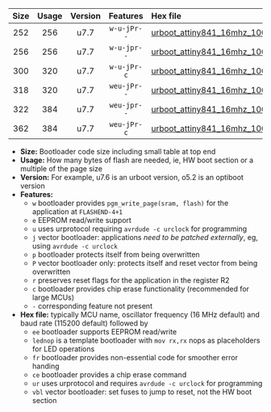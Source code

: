 |Size|Usage|Version|Features|Hex file|
|:-:|:-:|:-:|:-:|:--|
|252|256|u7.7|`w-u-jPr--`|[urboot_attiny841_16mhz_1000000bps_lednop_ur_vbl.hex](https://raw.githubusercontent.com/stefanrueger/urboot.hex/main/mcus/attiny841/fcpu_16mhz/1000000_bps/urboot_attiny841_16mhz_1000000bps_lednop_ur_vbl.hex)|
|256|256|u7.7|`w-u-jpr--`|[urboot_attiny841_16mhz_1000000bps_lednop_fr_ur_vbl.hex](https://raw.githubusercontent.com/stefanrueger/urboot.hex/main/mcus/attiny841/fcpu_16mhz/1000000_bps/urboot_attiny841_16mhz_1000000bps_lednop_fr_ur_vbl.hex)|
|300|320|u7.7|`w-u-jPr-c`|[urboot_attiny841_16mhz_1000000bps_lednop_fr_ce_ur_vbl.hex](https://raw.githubusercontent.com/stefanrueger/urboot.hex/main/mcus/attiny841/fcpu_16mhz/1000000_bps/urboot_attiny841_16mhz_1000000bps_lednop_fr_ce_ur_vbl.hex)|
|318|320|u7.7|`weu-jPr--`|[urboot_attiny841_16mhz_1000000bps_ee_lednop_ur_vbl.hex](https://raw.githubusercontent.com/stefanrueger/urboot.hex/main/mcus/attiny841/fcpu_16mhz/1000000_bps/urboot_attiny841_16mhz_1000000bps_ee_lednop_ur_vbl.hex)|
|322|384|u7.7|`weu-jpr--`|[urboot_attiny841_16mhz_1000000bps_ee_lednop_fr_ur_vbl.hex](https://raw.githubusercontent.com/stefanrueger/urboot.hex/main/mcus/attiny841/fcpu_16mhz/1000000_bps/urboot_attiny841_16mhz_1000000bps_ee_lednop_fr_ur_vbl.hex)|
|362|384|u7.7|`weu-jPr-c`|[urboot_attiny841_16mhz_1000000bps_ee_lednop_fr_ce_ur_vbl.hex](https://raw.githubusercontent.com/stefanrueger/urboot.hex/main/mcus/attiny841/fcpu_16mhz/1000000_bps/urboot_attiny841_16mhz_1000000bps_ee_lednop_fr_ce_ur_vbl.hex)|

- **Size:** Bootloader code size including small table at top end
- **Usage:** How many bytes of flash are needed, ie, HW boot section or a multiple of the page size
- **Version:** For example, u7.6 is an urboot version, o5.2 is an optiboot version
- **Features:**
  + `w` bootloader provides `pgm_write_page(sram, flash)` for the application at `FLASHEND-4+1`
  + `e` EEPROM read/write support
  + `u` uses urprotocol requiring `avrdude -c urclock` for programming
  + `j` vector bootloader: applications *need to be patched externally*, eg, using `avrdude -c urclock`
  + `p` bootloader protects itself from being overwritten
  + `P` vector bootloader only: protects itself and reset vector from being overwritten
  + `r` preserves reset flags for the application in the register R2
  + `c` bootloader provides chip erase functionality (recommended for large MCUs)
  + `-` corresponding feature not present
- **Hex file:** typically MCU name, oscillator frequency (16 MHz default) and baud rate (115200 default) followed by
  + `ee` bootloader supports EEPROM read/write
  + `lednop` is a template bootloader with `mov rx,rx` nops as placeholders for LED operations
  + `fr` bootloader provides non-essential code for smoother error handing
  + `ce` bootloader provides a chip erase command
  + `ur` uses urprotocol and requires `avrdude -c urclock` for programming
  + `vbl` vector bootloader: set fuses to jump to reset, not the HW boot section
